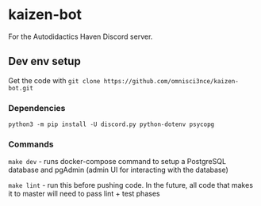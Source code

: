 # kaizen-bot

For the Autodidactics Haven Discord server.

## Dev env setup

Get the code with `git clone https://github.com/omnisci3nce/kaizen-bot.git`

### Dependencies

`python3 -m pip install -U discord.py python-dotenv psycopg`

### Commands

`make dev` - runs docker-compose command to setup a PostgreSQL database and pgAdmin (admin UI for interacting with the database)

`make lint` - run this before pushing code. In the future, all code that makes it to master will need to pass lint + test phases
